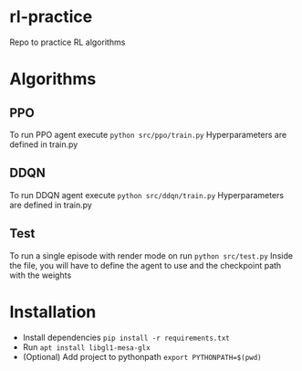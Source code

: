 # rl-practice
Repo to practice RL algorithms

# Algorithms
## PPO
To run PPO agent execute `python src/ppo/train.py`
Hyperparameters are defined in train.py


## DDQN
To run DDQN agent execute `python src/ddqn/train.py`
Hyperparameters are defined in train.py

## Test
To run a single episode with render mode on run `python src/test.py`
Inside the file, you will have to define the agent to use and the checkpoint path with the weights

# Installation
* Install dependencies `pip install -r requirements.txt`
* Run `apt install libgl1-mesa-glx`
* (Optional) Add project to pythonpath `export PYTHONPATH=$(pwd)` 